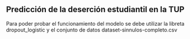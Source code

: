 ## Predicción de la deserción estudiantil en la TUP

Para poder probar el funcionamiento del modelo se debe utilizar la libreta dropout_logistic y el conjunto de datos dataset-sinnulos-completo.csv
